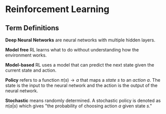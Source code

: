 # Reinforcement Learning

## Term Definitions

**Deep Neural Networks** are neural networks with multiple hidden layers.

**Model free** RL learns what to do without understanding how the environment works.

**Model-based** RL uses a model that can predict the next state given the current state and action.

**Policy** refers to a function $\pi (s) \to a$ that maps a *state* $s$ to an *action* $a$. The state is the input to the neural network and the action is the output of the neural network. 

**Stochastic** means randomly determined. A stochastic policy is denoted as $\pi (a | s)$ which gives "the probability of choosing action $a$ given state $s$."



